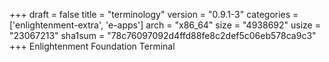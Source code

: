 +++
draft = false
title = "terminology"
version = "0.9.1-3"
categories = ['enlightenment-extra', 'e-apps']
arch = "x86_64"
size = "4938692"
usize = "23067213"
sha1sum = "78c76097092d4ffd88fe8c2def5c06eb578ca9c3"
+++
Enlightenment Foundation Terminal
